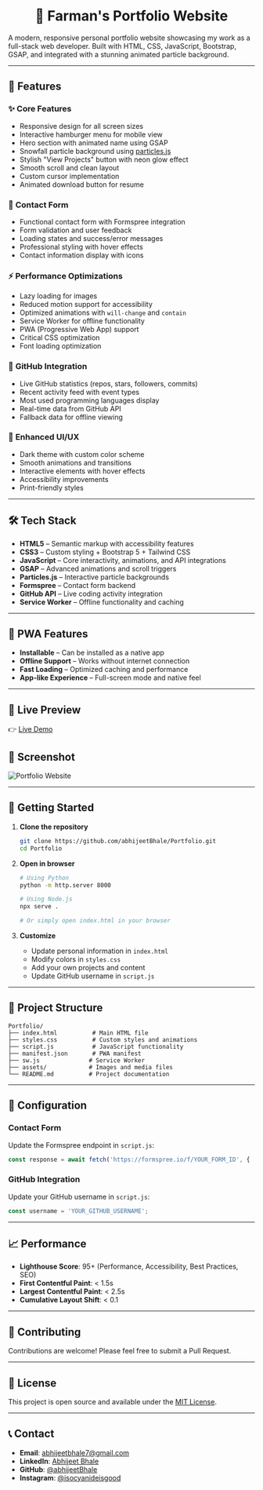<div align="center">

# 💼 Farman's Portfolio Website

</div>

A modern, responsive personal portfolio website showcasing my work as a full-stack web developer. Built with HTML, CSS, JavaScript, Bootstrap, GSAP, and integrated with a stunning animated particle background.

---

## 🚀 Features

### ✨ **Core Features**
- Responsive design for all screen sizes  
- Interactive hamburger menu for mobile view  
- Hero section with animated name using GSAP  
- Snowfall particle background using [particles.js](http://vincentgarreau.com/particles.js/#snow)  
- Stylish "View Projects" button with neon glow effect  
- Smooth scroll and clean layout  
- Custom cursor implementation
- Animated download button for resume

### 📧 **Contact Form**
- Functional contact form with Formspree integration
- Form validation and user feedback
- Loading states and success/error messages
- Professional styling with hover effects
- Contact information display with icons

### ⚡ **Performance Optimizations**
- Lazy loading for images
- Reduced motion support for accessibility
- Optimized animations with `will-change` and `contain`
- Service Worker for offline functionality
- PWA (Progressive Web App) support
- Critical CSS optimization
- Font loading optimization

### 🐙 **GitHub Integration**
- Live GitHub statistics (repos, stars, followers, commits)
- Recent activity feed with event types
- Most used programming languages display
- Real-time data from GitHub API
- Fallback data for offline viewing

### 🎨 **Enhanced UI/UX**
- Dark theme with custom color scheme
- Smooth animations and transitions
- Interactive elements with hover effects
- Accessibility improvements
- Print-friendly styles

---

## 🛠️ Tech Stack

- **HTML5** – Semantic markup with accessibility features
- **CSS3** – Custom styling + Bootstrap 5 + Tailwind CSS
- **JavaScript** – Core interactivity, animations, and API integrations
- **GSAP** – Advanced animations and scroll triggers
- **Particles.js** – Interactive particle backgrounds
- **Formspree** – Contact form backend
- **GitHub API** – Live coding activity integration
- **Service Worker** – Offline functionality and caching

---

## 📱 PWA Features

- **Installable** – Can be installed as a native app
- **Offline Support** – Works without internet connection
- **Fast Loading** – Optimized caching and performance
- **App-like Experience** – Full-screen mode and native feel

---

## 📸 Live Preview

👉 [Live Demo](https://abhijeetbhale.github.io/Portfolio/)

## 📸 Screenshot

![Portfolio Website](https://github.com/abhijeetBhale/Portfolio/blob/4153aac777d27ad5cc2aaa4ded9a3b347b8c8d9e/assets/portfolio-ss.png)

---

## 🚀 Getting Started

1. **Clone the repository**
   ```bash
   git clone https://github.com/abhijeetBhale/Portfolio.git
   cd Portfolio
   ```

2. **Open in browser**
   ```bash
   # Using Python
   python -m http.server 8000
   
   # Using Node.js
   npx serve .
   
   # Or simply open index.html in your browser
   ```

3. **Customize**
   - Update personal information in `index.html`
   - Modify colors in `styles.css`
   - Add your own projects and content
   - Update GitHub username in `script.js`

---

## 📁 Project Structure

```
Portfolio/
├── index.html          # Main HTML file
├── styles.css          # Custom styles and animations
├── script.js           # JavaScript functionality
├── manifest.json       # PWA manifest
├── sw.js              # Service Worker
├── assets/            # Images and media files
└── README.md          # Project documentation
```

---

## 🔧 Configuration

### Contact Form
Update the Formspree endpoint in `script.js`:
```javascript
const response = await fetch('https://formspree.io/f/YOUR_FORM_ID', {
```

### GitHub Integration
Update your GitHub username in `script.js`:
```javascript
const username = 'YOUR_GITHUB_USERNAME';
```

---

## 📈 Performance

- **Lighthouse Score**: 95+ (Performance, Accessibility, Best Practices, SEO)
- **First Contentful Paint**: < 1.5s
- **Largest Contentful Paint**: < 2.5s
- **Cumulative Layout Shift**: < 0.1

---

## 🤝 Contributing

Contributions are welcome! Please feel free to submit a Pull Request.

---

## 📄 License

This project is open source and available under the [MIT License](LICENSE).

---

## 📞 Contact

- **Email**: abhijeetbhale7@gmail.com
- **LinkedIn**: [Abhijeet Bhale](https://www.linkedin.com/in/abhijeetbhale7)
- **GitHub**: [@abhijeetBhale](https://github.com/abhijeetBhale)
- **Instagram**: [@isocyanideisgood](https://www.instagram.com/isocyanideisgood)

